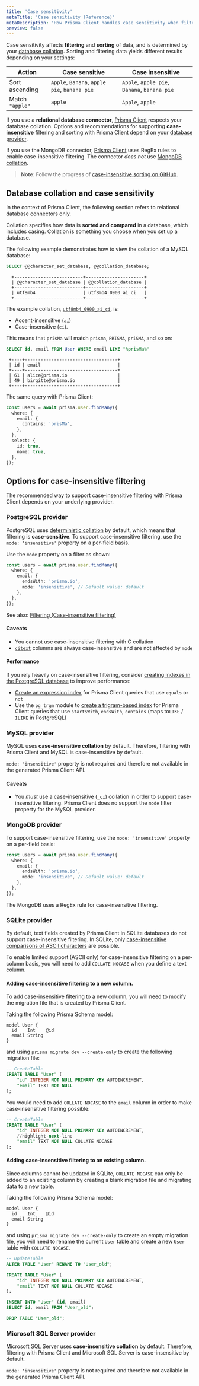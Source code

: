 ```yaml
---
title: 'Case sensitivity'
metaTitle: 'Case sensitivity (Reference)'
metaDescription: 'How Prisma Client handles case sensitivity when filtering and sorting.'
preview: false
---
```


<!-- TopBlock -->

Case sensitivity affects **filtering** and **sorting** of data, and is determined by your [database collation](#database-collation-and-case-sensitivity). Sorting and filtering data yields different results depending on your settings:

| Action          | Case sensitive                               | Case insensitive                             |
| --------------- | -------------------------------------------- | -------------------------------------------- |
| Sort ascending  | `Apple`, `Banana`, `apple pie`, `banana pie` | `Apple`, `apple pie`, `Banana`, `banana pie` |
| Match `"apple"` | `apple`                                      | `Apple`, `apple`                             |

If you use a **relational database connector**, [Prisma Client](/orm/prisma-client) respects your database collation. Options and recommendations for supporting **case-insensitive** filtering and sorting with Prisma Client depend on your [database provider](#options-for-case-insensitive-filtering).

If you use the MongoDB connector, [Prisma Client](/orm/prisma-client/queries) uses RegEx rules to enable case-insensitive filtering. The connector _does not_ use [MongoDB collation](https://www.mongodb.com/docs/manual/reference/collation/).

> **Note**: Follow the progress of [case-insensitive sorting on GitHub](https://github.com/prisma/prisma-client-js/issues/841).

## Database collation and case sensitivity

<!-- Admonition -->

In the context of Prisma Client, the following section refers to relational database connectors only.

Collation specifies how data is **sorted and compared** in a database, which includes casing. Collation is something you choose when you set up a database.

The following example demonstrates how to view the collation of a MySQL database:

<!-- CodeWithResult -->

<!-- cmd -->

```sql no-lines
SELECT @@character_set_database, @@collation_database;
```

<!-- cmdResult -->

```no-lines no-copy
  +--------------------------+----------------------+
  | @@character_set_database | @@collation_database |
  +--------------------------+----------------------+
  | utf8mb4                  | utf8mb4_0900_ai_ci   |
  +--------------------------+----------------------+
```

The example collation, [`utf8mb4_0900_ai_ci`](https://dev.mysql.com/doc/refman/8.0/en/charset-collation-names.html), is:

- Accent-insensitive (`ai`)
- Case-insensitive (`ci`).

This means that `prisMa` will match `prisma`, `PRISMA`, `priSMA`, and so on:

<!-- CodeWithResult -->

<!-- cmd -->

```sql no-lines
SELECT id, email FROM User WHERE email LIKE "%prisMa%"
```

<!-- cmdResult -->

```no-lines no-copy
 +----+-----------------------------------+
 | id | email                             |
 +----+-----------------------------------+
 | 61 | alice@prisma.io                   |
 | 49 | birgitte@prisma.io                |
 +----+-----------------------------------+
```

The same query with Prisma Client:

```ts
const users = await prisma.user.findMany({
  where: {
    email: {
      contains: 'prisMa',
    },
  },
  select: {
    id: true,
    name: true,
  },
});
```

## Options for case-insensitive filtering

The recommended way to support case-insensitive filtering with Prisma Client depends on your underlying provider.

### PostgreSQL provider

PostgreSQL uses [deterministic collation](https://www.postgresql.org/docs/current/collation.html#COLLATION-NONDETERMINISTIC) by default, which means that filtering is **case-sensitive**. To support case-insensitive filtering, use the `mode: 'insensitive'` property on a per-field basis.

Use the `mode` property on a filter as shown:

```ts highlight=5;normal
const users = await prisma.user.findMany({
  where: {
    email: {
      endsWith: 'prisma.io',
      mode: 'insensitive', // Default value: default
    },
  },
});
```

See also: [Filtering (Case-insensitive filtering)](/orm/prisma-client/queries/filtering-and-sorting#case-insensitive-filtering)

#### Caveats

- You cannot use case-insensitive filtering with C collation
- [`citext`](https://www.postgresql.org/docs/12/citext.html) columns are always case-insensitive and are not affected by `mode`

#### Performance

If you rely heavily on case-insensitive filtering, consider [creating indexes in the PostgreSQL database](https://www.postgresql.org/docs/current/indexes.html) to improve performance:

- [Create an expression index](https://www.postgresql.org/docs/current/indexes-expressional.html) for Prisma Client queries that use `equals` or `not`
- Use the `pg_trgm` module to [create a trigram-based index](https://www.postgresql.org/docs/12/pgtrgm.html#id-1.11.7.40.7) for Prisma Client queries that use `startsWith`, `endsWith`, `contains` (maps to`LIKE` / `ILIKE` in PostgreSQL)

### MySQL provider

MySQL uses **case-insensitive collation** by default. Therefore, filtering with Prisma Client and MySQL is case-insensitive by default.

`mode: 'insensitive'` property is not required and therefore not available in the generated Prisma Client API.

#### Caveats

- You _must_ use a case-insensitive (`_ci`) collation in order to support case-insensitive filtering. Prisma Client does no support the `mode` filter property for the MySQL provider.

### MongoDB provider

To support case-insensitive filtering, use the `mode: 'insensitive'` property on a per-field basis:

```ts highlight=5;normal
const users = await prisma.user.findMany({
  where: {
    email: {
      endsWith: 'prisma.io',
      mode: 'insensitive', // Default value: default
    },
  },
});
```

The MongoDB uses a RegEx rule for case-insensitive filtering.

### SQLite provider

By default, text fields created by Prisma Client in SQLite databases do not support case-insensitive filtering. In SQLite, only [case-insensitive comparisons of ASCII characters](https://www.sqlite.org/faq.html#q18) are possible.

To enable limited support (ASCII only) for case-insensitive filtering on a per-column basis, you will need to add `COLLATE NOCASE` when you define a text column.

#### Adding case-insensitive filtering to a new column.

To add case-insensitive filtering to a new column, you will need to modify the migration file that is created by Prisma Client.

Taking the following Prisma Schema model:

```prisma
model User {
  id    Int    @id
  email String
}
```

and using `prisma migrate dev --create-only` to create the following migration file:

```sql
-- CreateTable
CREATE TABLE "User" (
    "id" INTEGER NOT NULL PRIMARY KEY AUTOINCREMENT,
    "email" TEXT NOT NULL
);
```

You would need to add `COLLATE NOCASE` to the `email` column in order to make case-insensitive filtering possible:

```sql
-- CreateTable
CREATE TABLE "User" (
    "id" INTEGER NOT NULL PRIMARY KEY AUTOINCREMENT,
    //highlight-next-line
    "email" TEXT NOT NULL COLLATE NOCASE
);
```

#### Adding case-insensitive filtering to an existing column.

Since columns cannot be updated in SQLite, `COLLATE NOCASE` can only be added to an existing column by creating a blank migration file and migrating data to a new table.

Taking the following Prisma Schema model:

```prisma
model User {
  id    Int    @id
  email String
}
```

and using `prisma migrate dev --create-only` to create an empty migration file, you will need to rename the current `User` table and create a new `User` table with `COLLATE NOCASE`.

```sql
-- UpdateTable
ALTER TABLE "User" RENAME TO "User_old";

CREATE TABLE "User" (
    "id" INTEGER NOT NULL PRIMARY KEY AUTOINCREMENT,
    "email" TEXT NOT NULL COLLATE NOCASE
);

INSERT INTO "User" (id, email)
SELECT id, email FROM "User_old";

DROP TABLE "User_old";
```

### Microsoft SQL Server provider

Microsoft SQL Server uses **case-insensitive collation** by default. Therefore, filtering with Prisma Client and Microsoft SQL Server is case-insensitive by default.

`mode: 'insensitive'` property is not required and therefore not available in the generated Prisma Client API.

